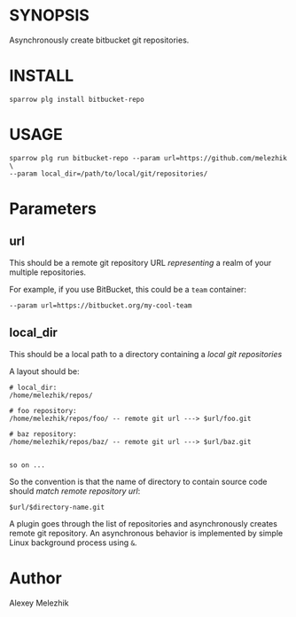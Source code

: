 # SYNOPSIS

Asynchronously create bitbucket git repositories.


# INSTALL

    sparrow plg install bitbucket-repo


# USAGE

    sparrow plg run bitbucket-repo --param url=https://github.com/melezhik \
    --param local_dir=/path/to/local/git/repositories/


# Parameters

## url

This should be a remote git repository URL _representing_ a realm of your multiple repositories.

For example, if you use BitBucket, this could be a `team` container:

    --param url=https://bitbucket.org/my-cool-team

## local_dir

This should be a local path to a directory containing a _local git repositories_

A layout should be:

    # local_dir:
    /home/melezhik/repos/

    # foo repository:
    /home/melezhik/repos/foo/ -- remote git url ---> $url/foo.git

    # baz repository:
    /home/melezhik/repos/baz/ -- remote git url ---> $url/baz.git


    so on ...

So the convention is that the name of directory to contain source code should _match_
_remote repository url_:

    $url/$directory-name.git

A plugin goes through the list of repositories and asynchronously creates remote git repository.
An asynchronous behavior is implemented by simple Linux background process using `&`.  

# Author

Alexey Melezhik


